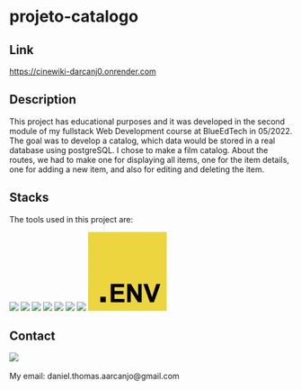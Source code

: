 # projeto-catalogo

## Link
https://cinewiki-darcanj0.onrender.com

## Description
This project has educational purposes and it was developed in the second module
of my fullstack Web Development course at BlueEdTech in 05/2022.
The goal was to develop a catalog, which data would be stored in a real database using postgreSQL. I chose to make a film catalog.
About the routes, we had to make one for displaying all items, one for the item details, one for adding a new item, and also for editing and deleting the item.

## Stacks
The tools used in this project are:

<section>
    <img src = "https://nodejs.org/static/images/logos/nodejs-new-pantone-black.svg" style = 'height: 140px'>
    <img src="https://img.icons8.com/color/144/000000/css3.png"/>
    <img src="https://img.icons8.com/color/144/000000/html-5--v1.png"/>
    <img src="https://img.icons8.com/color/144/000000/postgreesql.png"/>
    <img src = "https://process.filestackapi.com/cache=expiry:max/resize=width:700/TyzZKw86QzSElYK6bfXK" style = 'height: 140px'>
    <img src = "https://upload.wikimedia.org/wikipedia/commons/6/64/Expressjs.png" style = 'height: 140px'>
    <img src = "https://google.github.io/sqlcommenter/images/sequelize-logo.png" style = 'height: 140px'>
    <img src = "https://raw.githubusercontent.com/motdotla/dotenv/master/dotenv.png" style = 'height: 140px'>
</section>

## Contact
<a href = "https://linkedin.com/in/darcanjoo/"><img src = "https://cdn-icons-png.flaticon.com/512/174/174857.png" style = 'height: 70px'></a>
<br>
<p>My email: daniel.thomas.aarcanjo@gmail.com</p>
